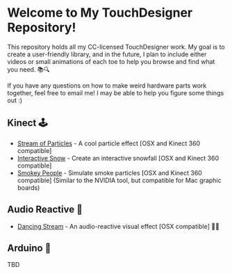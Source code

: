 # Welcome to My TouchDesigner Repository!

This repository holds all my CC-licensed TouchDesigner work. My goal is to create a user-friendly library, and in the future, I plan to include either videos or small animations of each toe to help you browse and find what you need. 📚🔍

If you have any questions on how to make weird hardware parts work together, feel free to email me! I may be able to help you figure some things out :)

## Kinect 🕹️

- [Stream of Particles](kinect/basic_particle.toe) - A cool particle effect [OSX and Kinect 360 compatible]
- [Interactive Snow](kinect/interactive_snow.toe) - Create an interactive snowfall [OSX and Kinect 360 compatible]
- [Smokey People](kinect/smoke_kinect.toe) - Simulate smoke particles [OSX and Kinect 360 compatible] (Similar to the NVIDIA tool, but compatible for Mac graphic boards)

## Audio Reactive 🎵

- [Dancing Stream](audio_reactive/) - An audio-reactive visual effect [OSX compatible] 💃🎶

## Arduino 🤖

TBD
